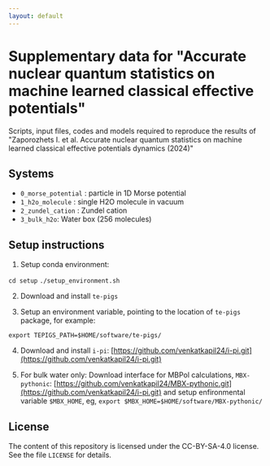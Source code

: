 ```yaml
---
layout: default
---
```

# Supplementary data for "Accurate nuclear quantum statistics on machine learned classical effective potentials"

Scripts, input files, codes and models required to reproduce the results of "Zaporozhets I. et al. Accurate nuclear quantum statistics on machine learned classical effective potentials
dynamics (2024)"

## Systems


- `0_morse_potential` : particle in 1D Morse potential
- `1_h2o_molecule` : single H2O molecule in vacuum
- `2_zundel_cation` : Zundel cation
- `3_bulk_h2o`:  Water box (256 molecules)


## Setup instructions

1) Setup conda environment:

`cd setup`
`./setup_environment.sh`

2) Download and install `te-pigs`


3) Setup an environment variable, pointing to the location of `te-pigs` package, for example:

`export TEPIGS_PATH=$HOME/software/te-pigs/`

4) Download and install `i-pi`: [https://github.com/venkatkapil24/i-pi.git](https://github.com/venkatkapil24/i-pi.git)

5) For bulk water only: 
  Download  interface for MBPol calculations, `MBX-pythonic`:
  [https://github.com/venkatkapil24/MBX-pythonic.git](https://github.com/venkatkapil24/i-pi.git) and setup enfironmental variable `$MBX_HOME`, eg,
  `export $MBX_HOME=$HOME/software/MBX-pythonic/`



## License
The content of this repository is licensed under the CC-BY-SA-4.0 license. See the file `LICENSE` for details.